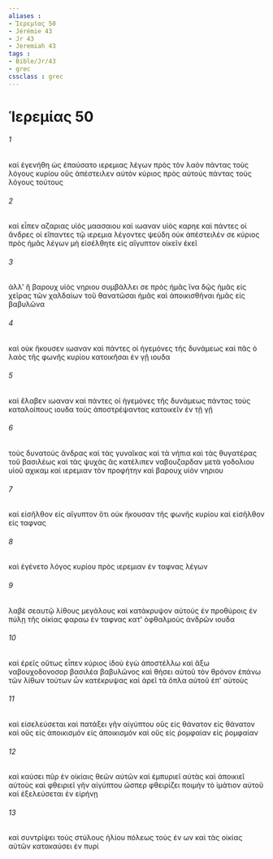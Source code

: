 ```yaml
---
aliases : 
- Ἱερεμίας 50
- Jérémie 43
- Jr 43
- Jeremiah 43
tags : 
- Bible/Jr/43
- grec
cssclass : grec
---
```


# Ἱερεμίας 50

###### 1
καὶ ἐγενήθη ὡς ἐπαύσατο ιερεμιας λέγων πρὸς τὸν λαὸν πάντας τοὺς λόγους κυρίου οὓς ἀπέστειλεν αὐτὸν κύριος πρὸς αὐτούς πάντας τοὺς λόγους τούτους
###### 2
καὶ εἶπεν αζαριας υἱὸς μαασαιου καὶ ιωαναν υἱὸς καρηε καὶ πάντες οἱ ἄνδρες οἱ εἴπαντες τῷ ιερεμια λέγοντες ψεύδη οὐκ ἀπέστειλέν σε κύριος πρὸς ἡμᾶς λέγων μὴ εἰσέλθητε εἰς αἴγυπτον οἰκεῖν ἐκεῖ
###### 3
ἀλλ' ἢ βαρουχ υἱὸς νηριου συμβάλλει σε πρὸς ἡμᾶς ἵνα δῷς ἡμᾶς εἰς χεῖρας τῶν χαλδαίων τοῦ θανατῶσαι ἡμᾶς καὶ ἀποικισθῆναι ἡμᾶς εἰς βαβυλῶνα
###### 4
καὶ οὐκ ἤκουσεν ιωαναν καὶ πάντες οἱ ἡγεμόνες τῆς δυνάμεως καὶ πᾶς ὁ λαὸς τῆς φωνῆς κυρίου κατοικῆσαι ἐν γῇ ιουδα
###### 5
καὶ ἔλαβεν ιωαναν καὶ πάντες οἱ ἡγεμόνες τῆς δυνάμεως πάντας τοὺς καταλοίπους ιουδα τοὺς ἀποστρέψαντας κατοικεῖν ἐν τῇ γῇ
###### 6
τοὺς δυνατοὺς ἄνδρας καὶ τὰς γυναῖκας καὶ τὰ νήπια καὶ τὰς θυγατέρας τοῦ βασιλέως καὶ τὰς ψυχάς ἃς κατέλιπεν ναβουζαρδαν μετὰ γοδολιου υἱοῦ αχικαμ καὶ ιερεμιαν τὸν προφήτην καὶ βαρουχ υἱὸν νηριου
###### 7
καὶ εἰσῆλθον εἰς αἴγυπτον ὅτι οὐκ ἤκουσαν τῆς φωνῆς κυρίου καὶ εἰσῆλθον εἰς ταφνας
###### 8
καὶ ἐγένετο λόγος κυρίου πρὸς ιερεμιαν ἐν ταφνας λέγων
###### 9
λαβὲ σεαυτῷ λίθους μεγάλους καὶ κατάκρυψον αὐτοὺς ἐν προθύροις ἐν πύλῃ τῆς οἰκίας φαραω ἐν ταφνας κατ' ὀφθαλμοὺς ἀνδρῶν ιουδα
###### 10
καὶ ἐρεῖς οὕτως εἶπεν κύριος ἰδοὺ ἐγὼ ἀποστέλλω καὶ ἄξω ναβουχοδονοσορ βασιλέα βαβυλῶνος καὶ θήσει αὐτοῦ τὸν θρόνον ἐπάνω τῶν λίθων τούτων ὧν κατέκρυψας καὶ ἀρεῖ τὰ ὅπλα αὐτοῦ ἐπ' αὐτοὺς
###### 11
καὶ εἰσελεύσεται καὶ πατάξει γῆν αἰγύπτου οὓς εἰς θάνατον εἰς θάνατον καὶ οὓς εἰς ἀποικισμόν εἰς ἀποικισμόν καὶ οὕς εἰς ῥομφαίαν εἰς ῥομφαίαν
###### 12
καὶ καύσει πῦρ ἐν οἰκίαις θεῶν αὐτῶν καὶ ἐμπυριεῖ αὐτὰς καὶ ἀποικιεῖ αὐτοὺς καὶ φθειριεῖ γῆν αἰγύπτου ὥσπερ φθειρίζει ποιμὴν τὸ ἱμάτιον αὐτοῦ καὶ ἐξελεύσεται ἐν εἰρήνῃ
###### 13
καὶ συντρίψει τοὺς στύλους ἡλίου πόλεως τοὺς ἐν ων καὶ τὰς οἰκίας αὐτῶν κατακαύσει ἐν πυρί
